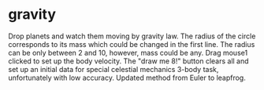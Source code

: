 # gravity
Drop planets and watch them moving by gravity law. The radius of the circle corresponds to its mass which could be changed in the first line.
The radius can be only between 2 and 10, however, mass could be any. Drag mouse1 clicked to set up the body velocity.
The "draw me 8!" button clears all and set up an initial data for special celestial mechanics 3-body task, unfortunately with low accuracy.
Updated method from Euler to leapfrog.
